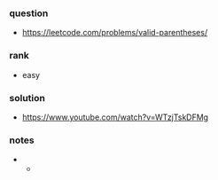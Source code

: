 ### question
- https://leetcode.com/problems/valid-parentheses/

### rank
- easy

### solution
- https://www.youtube.com/watch?v=WTzjTskDFMg

### notes
- -
